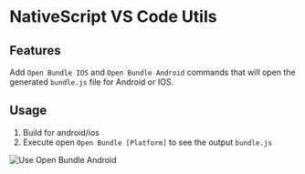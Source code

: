 # NativeScript VS Code Utils


## Features

Add `Open Bundle IOS` and `Open Bundle Android` commands that will open the generated `bundle.js` file for Android or IOS.


## Usage

1. Build for android/ios
2. Execute open `Open Bundle [Platform]` to see the output `bundle.js`

![Use Open Bundle Android](images/open-bundle-android.gif)